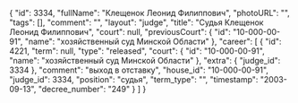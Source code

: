 {
    "id": 3334,
    "fullName": "Клещенок Леонид Филиппович",
    "photoURL": "",
    "tags": [],
    "comment": "",
    "layout": "judge",
    "title": "Судья Клещенок Леонид Филиппович",
    "court": null,
    "previousCourt": {
        "id": "10-000-00-91",
        "name": "хозяйственный суд Минской Области"
    },
    "career": [
        {
            "id": 4221,
            "term": null,
            "type": "released",
            "court": {
                "id": "10-000-00-91",
                "name": "хозяйственный суд Минской Области"
            },
            "extra": {
                "judge_id": 3334
            },
            "comment": "выход в отставку",
            "house_id": "10-000-00-91",
            "judge_id": 3334,
            "position": "судья",
            "term_type": "",
            "timestamp": "2003-09-13",
            "decree_number": "249"
        }
    ]
}